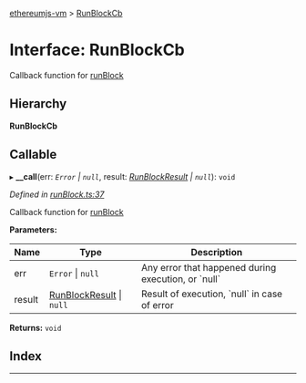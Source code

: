 [ethereumjs-vm](../README.md) > [RunBlockCb](../interfaces/runblockcb.md)

# Interface: RunBlockCb

Callback function for [runBlock](../classes/vm.md#runblock)

## Hierarchy

**RunBlockCb**

## Callable
▸ **__call**(err: *`Error` \| `null`*, result: *[RunBlockResult](runblockresult.md) \| `null`*): `void`

*Defined in [runBlock.ts:37](https://github.com/ethereumjs/ethereumjs-vm/blob/de4d574/lib/runBlock.ts#L37)*

Callback function for [runBlock](../classes/vm.md#runblock)

**Parameters:**

| Name | Type | Description |
| ------ | ------ | ------ |
| err | `Error` \| `null` |  Any error that happened during execution, or \`null\` |
| result | [RunBlockResult](runblockresult.md) \| `null` |  Result of execution, \`null\` in case of error |

**Returns:** `void`

## Index

---

